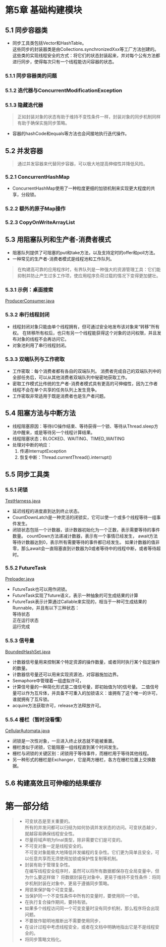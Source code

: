 # 第5章 基础构建模块

## 5.1 同步容器类
*   同步工具类包括Vector和HashTable。  
    这些同步的封装器类是由Collections.synchronizedXxx等工厂方法创建的。  
    这些类的实现线程安全的方式：将它们的状态封装起来，并对每个公有方法都进行同步，使得每次只有一个线程能访问容器的状态。
### 5.1.1 同步容器类的问题
### 5.1.2 迭代器与ConcurrentModificationException
### 5.1.3 隐藏迭代器
>正如封装对象的状态有助于维持不变性条件一样，封装对象的同步机制同样有助于确保实施同步策略。

* 容器的hashCode和equals等方法也会间接地执行迭代操作。
## 5.2 并发容器
>通过并发容器来代替同步容器，可以极大地提高伸缩性并降低风险。 
### 5.2.1 ConcurrentHashMap
* ConcurrentHashMap使用了一种粒度更细的加锁机制来实现更大程度的共享，分段锁。
### 5.2.2 额外的原子Map操作
### 5.2.3 CopyOnWriteArrayList

## 5.3 用阻塞队列和生产者-消费者模式
* 阻塞队列提供了可阻塞的put和take方法，以及支持定时的offer和poll方法。
* 一种常见的生产者-消费者模式是线程池和工作队列。
>在构建高可靠的应用程序时，有界队列是一种强大的资源管理工具：它们能抑制并防止产生过多工作项，使应用程序负荷过载的情况下变得更加健壮。
### 5.3.1 示例：桌面搜索
[ProducerConsumer.java](../src/main/java/ch05/ProducerConsumer.java)
### 5.3.2 串行线程封闭
* 线程封闭对象只能由单个线程拥有，但可通过安全地发布该对象来“转移”所有权。
在转移所有权后，也只有另一个线程能获得这个对象的访问权限，并且发布对象的线程不会再访问它。
* 对象池利用了串行线程封闭。
### 5.3.3 双端队列与工作密取
*  工作密取：每个消费者都有各自的双端队列。
消费者完成自己的双端队列中的全部任务后，可以从其他消费者双端队列中秘密地获取工作。
* 密取工作模式比传统的生产者-消费者模式具有更高的可伸缩性，因为工作者线程不会在单个共享的任务队列上发生竞争。
* 工作密取非常适用于既是消费者也是生产者问题。 
## 5.4 阻塞方法与中断方法
* 线程阻塞原因：等待I/O操作结束、等待获得一个锁、等待从Thread.sleep方法中醒来，或是等待另一个线程计算结果。
* 线程阻塞状态；BLOCKED、WAITING、TIMED_WAITING
* 处理对中断的响应：  
    1. 传递InterruptException  
    2. 恢复中断：Thread.currentThread().interrupt()
    

## 5.5 同步工具类
### 5.5.1 闭锁
[TestHarness.java](../src/main/java/ch05/TestHarness.java)

* 延迟线程的进度直到达到终止状态。
* CountDownLatch是一种灵活的闭锁实，它可以使一个或多个线程等待一组事件发生。
* 闭锁状态包括一个计数器，该计数器初始化为一个正数，表示需要等待的事件数量。
countDown方法递减计数器，表示有一个事情已经发生，
await方法等待计数器达到0，表示所有需要等待的事件都已经发生。
如果计数器的值非零，那么await会一直阻塞直到计数器为0或者等待中的线程中断，或者等待超时。


### 5.5.2 FutureTask
[Preloader.java](../src/main/java/ch05/Preloader.java)
* FutureTask也可以用作闭锁。
* FutureTask实现了future语义，表示一种抽象的可生成结果的计算
* FutureTask表示计算通过Callable来实现的，相当于一种可生成结果的Runnable，并且有以下三种状态：  
    等待状态  
    正在运行状态  
    运行完成
### 5.5.3 信号量
[BoundedHashSet.java](../src/main/java/ch05/BoundedHashSet.java)
* 计数器信号量用来控制某个特定资源的操作数量，或者同时执行某个指定操作的数量。
* 计数器信号量还可以用来实现资源池，对容器施加边界。
* Semaphore中管理着一组虚拟许可，
* 计算信号量的一种简化形式是二值信号量，即初始值为1的信号量。
二值信号量可以作为互斥体，并具备不可重入的加锁语义：谁拥有了这个唯一的许可，谁就拥有了互斥锁。
* acquire方法获取许可，release方法释放许可。

### 5.5.4 栅栏（暂时没看懂）
[CellularAutomata.java](../src/main/java/ch05/CellularAutomata.java)
* 闭锁是一次性对象，一旦进入终止状态就不能被重置。
* 栅栏类似于闭锁，它能阻塞一组线程直到某个时间发生。
* 栅栏与闭锁的关键区别：闭锁用于等待事件，而栅栏用于等待其他线程。
* 另一种形式的栅栏是Exchanger，它是两方栅栏，各方在栅栏位置上交换数据。

## 5.6 构建高效且可伸缩的结果缓存


# 第一部分结
>* 可变状态是至关重要的。  
>   所有的并发问都可以归结为如何协调并发状态的访问。可变状态越少，就越容易确保线程安全性。
>* 尽量将域声明为final类型，除非需要它们是可变的。
>* 不可变对象一定是线程安全的。  
>   不可变对象能极大地降低并发编程的复杂性。它们更为简单且安全，可以任意共享而无须使用加锁或保护性复制等机制。
>* 封装有助于管理复杂性。  
>   在编写线程安全程序时，虽然可以将所有数据都保存在全局变量中，但为什么要这样做？
>将数据封装在对象中，更易于维持不变性条件：将同步机制封装在对象中，更易于遵循同步策略。
>* 用锁来保护每个可变变量。
>* 当保护同一个不变性条件中所有的变量时，要使用同一个锁。
>* 在执行复合操作期间，要持有锁。
>* 如果多个线程访问同一个可变变量时没有同步机制，那么程序将会出现问题。
>* 不要故作聪明地推断出不需要使用同步，
>* 在设计过程中考虑线程安全，或者在文档中明确地指出它是不是线程安全的。
> * 将同步策略文档化。